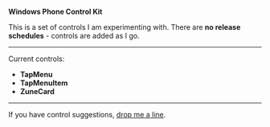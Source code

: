 **Windows Phone Control Kit**

This is a set of controls I am experimenting with. There are **no release schedules** - controls are added as I go.

* * *

Current controls:

 - **TapMenu**
 - **TapMenuItem**
 - **ZuneCard**

* * *

If you have control suggestions, [drop me a line][1].


  [1]: http://dennisdel.com/blog/contact